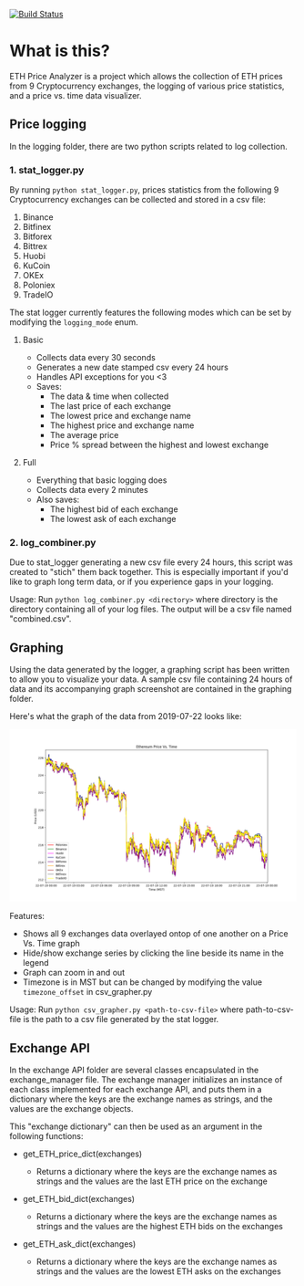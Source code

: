 [![Build Status](https://travis-ci.org/huddy987/ETH-Price-Analyzer.svg?branch=master)](https://travis-ci.org/huddy987/ETH-Price-Analyzer)

# What is this? #
ETH Price Analyzer is a project which allows the collection of ETH prices from 9 Cryptocurrency exchanges, the logging of various price statistics, and a price vs. time data visualizer. 


## Price logging ##
In the logging folder, there are two python scripts related to log collection.

### 1. stat_logger.py ###
By running `python stat_logger.py`, prices statistics from the following 9 Cryptocurrency exchanges can be collected and stored in a csv file:
1. Binance
2. Bitfinex
3. Bitforex
4. Bittrex
5. Huobi
6. KuCoin
7. OKEx
8. Poloniex
9. TradeIO

The stat logger currently features the following modes which can be set by modifying the `logging_mode` enum.

1. Basic
    * Collects data every 30 seconds
    * Generates a new date stamped csv every 24 hours
    * Handles API exceptions for you <3
    * Saves:
        * The data & time when collected
        *  The last price of each exchange
        * The lowest price and exchange name
        * The highest price and exchange name
        * The average price
        *  Price % spread between the highest and lowest exchange
        
2. Full
    * Everything that basic logging does
    * Collects data every 2 minutes
    * Also saves:
        * The highest bid of each exchange
        * The lowest ask of each exchange

### 2. log_combiner.py ##
Due to stat_logger generating a new csv file every 24 hours, this script was created to "stich" them back together. This is especially important if you'd like to graph long term data, or if you experience gaps in your logging.

Usage: Run `python log_combiner.py <directory>` where directory is the directory containing all of your log files. The output will be a csv file named "combined.csv".


## Graphing ##
Using the data generated by the logger, a graphing script has been written to allow you to visualize your data. A sample 
csv file containing 24 hours of data and its accompanying graph screenshot are contained in the graphing folder.

Here's what the graph of the data from 2019-07-22 looks like:

![alt text](https://raw.githubusercontent.com/huddy987/ETH-Price-Analyzer/master/graphing/2019-7-22_stats_graph.png "2019-07-22_graph")


Features:
* Shows all 9 exchanges data overlayed ontop of one another on a Price Vs. Time graph
* Hide/show exchange series by clicking the line beside its name in the legend
* Graph can zoom in and out
* Timezone is in MST but can be changed by modifying the value `timezone_offset` in csv_grapher.py

Usage: Run `python csv_grapher.py <path-to-csv-file>` where path-to-csv-file is the path to a csv file generated by the stat logger.


## Exchange API ##
In the exchange API folder are several classes encapsulated in the exchange_manager file. The exchange manager initializes an instance of each class implemented for each exchange API, and puts them in a dictionary where the keys are the exchange names as strings, and the values are the exchange objects.

This "exchange dictionary" can then be used as an argument in the following functions:

* get_ETH_price_dict(exchanges)
    * Returns a dictionary where the keys are the exchange names as strings and the values are the last ETH price on the exchange
    
* get_ETH_bid_dict(exchanges)
    * Returns a dictionary where the keys are the exchange names as strings and the values are the highest ETH bids on the exchanges
    
* get_ETH_ask_dict(exchanges)
    * Returns a dictionary where the keys are the exchange names as strings and the values are the lowest ETH asks on the exchanges
